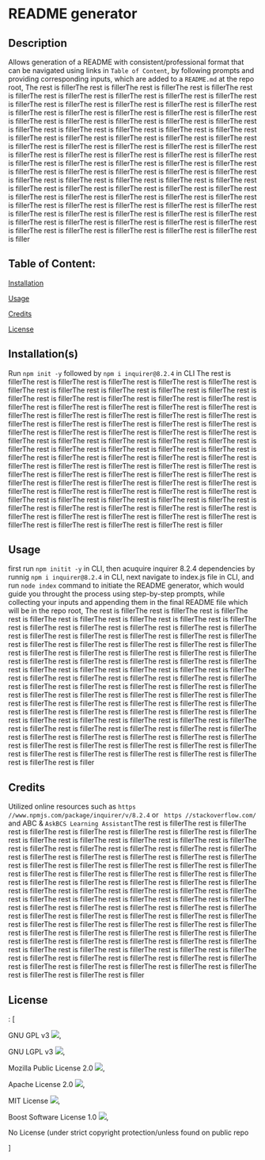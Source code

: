 

# README generator




## Description

 
Allows generation of a README with consistent/professional format that can be navigated using links in `Table of Content`, by following prompts and providing corresponding inputs, which are added to a `README.md` at the repo root,  The rest is fillerThe rest is fillerThe rest is fillerThe rest is fillerThe rest is fillerThe rest is fillerThe rest is fillerThe rest is fillerThe rest is fillerThe rest is fillerThe rest is fillerThe rest is fillerThe rest is fillerThe rest is fillerThe rest is fillerThe rest is fillerThe rest is fillerThe rest is fillerThe rest is fillerThe rest is fillerThe rest is fillerThe rest is fillerThe rest is fillerThe rest is fillerThe rest is fillerThe rest is fillerThe rest is fillerThe rest is fillerThe rest is fillerThe rest is fillerThe rest is fillerThe rest is fillerThe rest is fillerThe rest is fillerThe rest is fillerThe rest is fillerThe rest is fillerThe rest is fillerThe rest is fillerThe rest is fillerThe rest is fillerThe rest is fillerThe rest is fillerThe rest is fillerThe rest is fillerThe rest is fillerThe rest is fillerThe rest is fillerThe rest is fillerThe rest is fillerThe rest is fillerThe rest is fillerThe rest is fillerThe rest is fillerThe rest is fillerThe rest is fillerThe rest is fillerThe rest is fillerThe rest is fillerThe rest is fillerThe rest is fillerThe rest is fillerThe rest is fillerThe rest is fillerThe rest is fillerThe rest is fillerThe rest is fillerThe rest is fillerThe rest is fillerThe rest is fillerThe rest is fillerThe rest is fillerThe rest is fillerThe rest is fillerThe rest is fillerThe rest is fillerThe rest is fillerThe rest is fillerThe rest is fillerThe rest is fillerThe rest is fillerThe rest is fillerThe rest is fillerThe rest is fillerThe rest is fillerThe rest is fillerThe rest is fillerThe rest is fillerThe rest is fillerThe rest is filler


## Table of Content:
<a href="#Installation">Installation</a>

<a href="#Usage">Usage</a>

<a href="#Credits"> Credits </a>

<a href="#License">License</a>




<h2 id='Installation'>Installation(s)</h2>

 
Run `npm init -y` followed by  `npm i inquirer@8.2.4` in CLI  The rest is fillerThe rest is fillerThe rest is fillerThe rest is fillerThe rest is fillerThe rest is fillerThe rest is fillerThe rest is fillerThe rest is fillerThe rest is fillerThe rest is fillerThe rest is fillerThe rest is fillerThe rest is fillerThe rest is fillerThe rest is fillerThe rest is fillerThe rest is fillerThe rest is fillerThe rest is fillerThe rest is fillerThe rest is fillerThe rest is fillerThe rest is fillerThe rest is fillerThe rest is fillerThe rest is fillerThe rest is fillerThe rest is fillerThe rest is fillerThe rest is fillerThe rest is fillerThe rest is fillerThe rest is fillerThe rest is fillerThe rest is fillerThe rest is fillerThe rest is fillerThe rest is fillerThe rest is fillerThe rest is fillerThe rest is fillerThe rest is fillerThe rest is fillerThe rest is fillerThe rest is fillerThe rest is fillerThe rest is fillerThe rest is fillerThe rest is fillerThe rest is fillerThe rest is fillerThe rest is fillerThe rest is fillerThe rest is fillerThe rest is fillerThe rest is fillerThe rest is fillerThe rest is fillerThe rest is fillerThe rest is fillerThe rest is fillerThe rest is fillerThe rest is fillerThe rest is fillerThe rest is fillerThe rest is fillerThe rest is fillerThe rest is fillerThe rest is fillerThe rest is fillerThe rest is fillerThe rest is fillerThe rest is fillerThe rest is fillerThe rest is fillerThe rest is fillerThe rest is fillerThe rest is fillerThe rest is fillerThe rest is fillerThe rest is fillerThe rest is fillerThe rest is fillerThe rest is fillerThe rest is fillerThe rest is fillerThe rest is fillerThe rest is fillerThe rest is filler






<h2 id='Usage'>Usage</h2>

 
first run `npm initit -y` in CLI, then acuquire inquirer 8.2.4 dependencies by runnig `npm i inquirer@8.2.4` in CLI, next navigate to index.js file in CLI, and run `node index` command to initiate the README generator, which would guide you throught the process using step-by-step prompts, while collecting your inputs and appending them in the final README file which will be in the repo root, The rest is fillerThe rest is fillerThe rest is fillerThe rest is fillerThe rest is fillerThe rest is fillerThe rest is fillerThe rest is fillerThe rest is fillerThe rest is fillerThe rest is fillerThe rest is fillerThe rest is fillerThe rest is fillerThe rest is fillerThe rest is fillerThe rest is fillerThe rest is fillerThe rest is fillerThe rest is fillerThe rest is fillerThe rest is fillerThe rest is fillerThe rest is fillerThe rest is fillerThe rest is fillerThe rest is fillerThe rest is fillerThe rest is fillerThe rest is fillerThe rest is fillerThe rest is fillerThe rest is fillerThe rest is fillerThe rest is fillerThe rest is fillerThe rest is fillerThe rest is fillerThe rest is fillerThe rest is fillerThe rest is fillerThe rest is fillerThe rest is fillerThe rest is fillerThe rest is fillerThe rest is fillerThe rest is fillerThe rest is fillerThe rest is fillerThe rest is fillerThe rest is fillerThe rest is fillerThe rest is fillerThe rest is fillerThe rest is fillerThe rest is fillerThe rest is fillerThe rest is fillerThe rest is fillerThe rest is fillerThe rest is fillerThe rest is fillerThe rest is fillerThe rest is fillerThe rest is fillerThe rest is fillerThe rest is fillerThe rest is fillerThe rest is fillerThe rest is fillerThe rest is fillerThe rest is fillerThe rest is fillerThe rest is fillerThe rest is fillerThe rest is fillerThe rest is fillerThe rest is fillerThe rest is fillerThe rest is fillerThe rest is fillerThe rest is fillerThe rest is fillerThe rest is fillerThe rest is fillerThe rest is fillerThe rest is fillerThe rest is fillerThe rest is fillerThe rest is filler






<h2 id='Credits'>Credits</h2>

 
Utilized online resources such as `https //www.npmjs.com/package/inquirer/v/8.2.4` or ` https //stackoverflow.com/` and ABC & `AskBCS Learning Assistant`The rest is fillerThe rest is fillerThe rest is fillerThe rest is fillerThe rest is fillerThe rest is fillerThe rest is fillerThe rest is fillerThe rest is fillerThe rest is fillerThe rest is fillerThe rest is fillerThe rest is fillerThe rest is fillerThe rest is fillerThe rest is fillerThe rest is fillerThe rest is fillerThe rest is fillerThe rest is fillerThe rest is fillerThe rest is fillerThe rest is fillerThe rest is fillerThe rest is fillerThe rest is fillerThe rest is fillerThe rest is fillerThe rest is fillerThe rest is fillerThe rest is fillerThe rest is fillerThe rest is fillerThe rest is fillerThe rest is fillerThe rest is fillerThe rest is fillerThe rest is fillerThe rest is fillerThe rest is fillerThe rest is fillerThe rest is fillerThe rest is fillerThe rest is fillerThe rest is fillerThe rest is fillerThe rest is fillerThe rest is fillerThe rest is fillerThe rest is fillerThe rest is fillerThe rest is fillerThe rest is fillerThe rest is fillerThe rest is fillerThe rest is fillerThe rest is fillerThe rest is fillerThe rest is fillerThe rest is fillerThe rest is fillerThe rest is fillerThe rest is fillerThe rest is fillerThe rest is fillerThe rest is fillerThe rest is fillerThe rest is fillerThe rest is fillerThe rest is fillerThe rest is fillerThe rest is fillerThe rest is fillerThe rest is fillerThe rest is fillerThe rest is fillerThe rest is fillerThe rest is fillerThe rest is fillerThe rest is fillerThe rest is fillerThe rest is fillerThe rest is fillerThe rest is fillerThe rest is fillerThe rest is fillerThe rest is fillerThe rest is fillerThe rest is fillerThe rest is filler




<h2 id='License'>License</h2>: [


GNU GPL v3 <img src='https://img.shields.io/badge/License-GPLv3-blue.svg'/>,


GNU LGPL v3 <img src='https://img.shields.io/badge/License-LGPL_v3-blue.svg'/>,


Mozilla Public License 2.0 <img src='https://img.shields.io/badge/License-MPL_2.0-brightgreen.svg'/>,


Apache License 2.0 <img src='https://img.shields.io/badge/License-Apache_2.0-blue.svg'/>,


MIT License <img src='https://img.shields.io/badge/License-MIT-yellow.svg'/>,


Boost Software License 1.0 <img src='https://img.shields.io/badge/License-Boost_1.0-lightblue.svg'/>,


No License (under strict copyright protection/unless found on public repo

]

